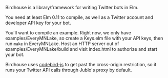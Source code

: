 Birdhouse is a library/framework for writing Twitter bots in Elm.

You need at least Elm 0.11 to compile, as well as a Twitter account and developer API key for your bot.

You'll want to compile an example. Right now, we only have examples/EveryMNLake, so create a Keys.elm file with your API keys, then run `make` in EveryMNLake. Host an HTTP server out of examples/EveryMNLake/build and visit index.html to authorize and start your bot.

Birdhouse uses [codebird-js](https://github.com/jublonet/codebird-js) to get past the cross-origin restriction, so it runs your Twitter API calls through Jublo's proxy by default.
